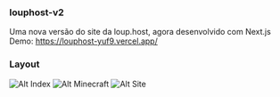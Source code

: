 ### louphost-v2
Uma nova versão do site da loup.host, agora desenvolvido com Next.js
Demo: https://louphost-yuf9.vercel.app/

### Layout
![Alt Index](https://i.imgur.com/u3Juu9V.png "Index")
![Alt Minecraft](https://i.imgur.com/0v3hjwT.png "Minecraft")
![Alt Site](https://i.imgur.com/WMSpvJ7.png "Site")
